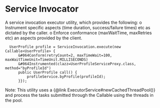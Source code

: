 Service Invocator
==================

A service invocation executor utility, which provides the following:
   o Instrument specific aspects (time duration, success/failure times) etc as dictated by the caller.
   o Enforce conformance (maxWaitTime, maxRetries etc) an aspects provided by the client.

      UserProfile profile = ServiceInvocation.execute(new Callable<UserProfile> {
          &#064Conform(retryCount=2, maxTimeWait=100, maxWaitTimeUnit=TimeUnit.MILLISECONDS)
          &#064Instrumented(clazz=UserProfileServiceProxy.class, method="byProfileId")
          public UserProfile call() {
              profileService.byProfile(profileId);
          }});
  
Note: This utility uses a  {@link ExecutorService#newCachedThreadPool()} and process the tasks submitted through the Callable using the threads in the pool.
